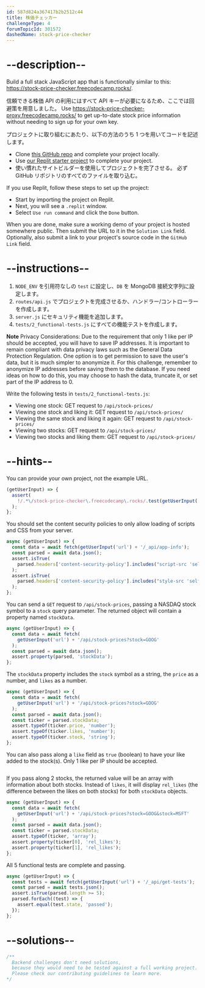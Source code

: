 ```yaml
---
id: 587d824a367417b2b2512c44
title: 株価チェッカー
challengeType: 4
forumTopicId: 301572
dashedName: stock-price-checker
---
```


# --description--

Build a full stack JavaScript app that is functionally similar to this: <a href="https://stock-price-checker.freecodecamp.rocks/" target="_blank" rel="noopener noreferrer nofollow">https://stock-price-checker.freecodecamp.rocks/</a>.

信頼できる株価 API の利用にはすべて API キーが必要になるため、ここでは回避策を用意しました。 Use <a href="https://stock-price-checker-proxy.freecodecamp.rocks/" target="_blank" rel="noopener noreferrer nofollow">https://stock-price-checker-proxy.freecodecamp.rocks/</a> to get up-to-date stock price information without needing to sign up for your own key.

プロジェクトに取り組むにあたり、以下の方法のうち 1 つを用いてコードを記述します。

-   Clone <a href="https://github.com/freeCodeCamp/boilerplate-project-stockchecker/" target="_blank" rel="noopener noreferrer nofollow">this GitHub repo</a> and complete your project locally.
-   Use <a href="https://replit.com/github/topcoder-platform/boilerplate-project-stockchecker" target="_blank" rel="noopener noreferrer nofollow">our Replit starter project</a> to complete your project.
-   使い慣れたサイトビルダーを使用してプロジェクトを完了させる。 必ず GitHub リポジトリのすべてのファイルを取り込む。

If you use Replit, follow these steps to set up the project:

-   Start by importing the project on Replit.
-   Next, you will see a `.replit` window.
-   Select `Use run command` and click the `Done` button.

When you are done, make sure a working demo of your project is hosted somewhere public. Then submit the URL to it in the `Solution Link` field. Optionally, also submit a link to your project's source code in the `GitHub Link` field.

# --instructions--

1.  `NODE_ENV` を引用符なしの `test` に設定し、`DB` を MongoDB 接続文字列に設定します。
2.  `routes/api.js` でプロジェクトを完成させるか、ハンドラー/コントローラーを作成します。
3.  `server.js` にセキュリティ機能を追加します。
4.  `tests/2_functional-tests.js` にすべての機能テストを作成します。

**Note** Privacy Considerations: Due to the requirement that only 1 like per IP should be accepted, you will have to save IP addresses. It is important to remain compliant with data privacy laws such as the General Data Protection Regulation. One option is to get permission to save the user's data, but it is much simpler to anonymize it. For this challenge, remember to anonymize IP addresses before saving them to the database. If you need ideas on how to do this, you may choose to hash the data, truncate it, or set part of the IP address to 0.

Write the following tests in `tests/2_functional-tests.js`:

-   Viewing one stock: GET request to `/api/stock-prices/`
-   Viewing one stock and liking it: GET request to `/api/stock-prices/`
-   Viewing the same stock and liking it again: GET request to `/api/stock-prices/`
-   Viewing two stocks: GET request to `/api/stock-prices/`
-   Viewing two stocks and liking them: GET request to `/api/stock-prices/`

# --hints--

You can provide your own project, not the example URL.

```js
(getUserInput) => {
  assert(
    !/.*\/stock-price-checker\.freecodecamp\.rocks/.test(getUserInput('url'))
  );
};
```

You should set the content security policies to only allow loading of scripts and CSS from your server.

```js
async (getUserInput) => {
  const data = await fetch(getUserInput('url') + '/_api/app-info');
  const parsed = await data.json();
  assert.isTrue(
    parsed.headers['content-security-policy'].includes("script-src 'self'")
  );
  assert.isTrue(
    parsed.headers['content-security-policy'].includes("style-src 'self'")
  );
};
```

You can send a `GET` request to `/api/stock-prices`, passing a NASDAQ stock symbol to a `stock` query parameter. The returned object will contain a property named `stockData`.

```js
async (getUserInput) => {
  const data = await fetch(
    getUserInput('url') + '/api/stock-prices?stock=GOOG'
  );
  const parsed = await data.json();
  assert.property(parsed, 'stockData');
};
```

The `stockData` property includes the `stock` symbol as a string, the `price` as a number, and `likes` as a number.

```js
async (getUserInput) => {
  const data = await fetch(
    getUserInput('url') + '/api/stock-prices?stock=GOOG'
  );
  const parsed = await data.json();
  const ticker = parsed.stockData;
  assert.typeOf(ticker.price, 'number');
  assert.typeOf(ticker.likes, 'number');
  assert.typeOf(ticker.stock, 'string');
};
```

You can also pass along a `like` field as `true` (boolean) to have your like added to the stock(s). Only 1 like per IP should be accepted.

```js

```

If you pass along 2 stocks, the returned value will be an array with information about both stocks. Instead of `likes`, it will display `rel_likes` (the difference between the likes on both stocks) for both `stockData` objects.

```js
async (getUserInput) => {
  const data = await fetch(
    getUserInput('url') + '/api/stock-prices?stock=GOOG&stock=MSFT'
  );
  const parsed = await data.json();
  const ticker = parsed.stockData;
  assert.typeOf(ticker, 'array');
  assert.property(ticker[0], 'rel_likes');
  assert.property(ticker[1], 'rel_likes');
};
```

All 5 functional tests are complete and passing.

```js
async (getUserInput) => {
  const tests = await fetch(getUserInput('url') + '/_api/get-tests');
  const parsed = await tests.json();
  assert.isTrue(parsed.length >= 5);
  parsed.forEach((test) => {
    assert.equal(test.state, 'passed');
  });
};
```

# --solutions--

```js
/**
  Backend challenges don't need solutions, 
  because they would need to be tested against a full working project. 
  Please check our contributing guidelines to learn more.
*/
```
